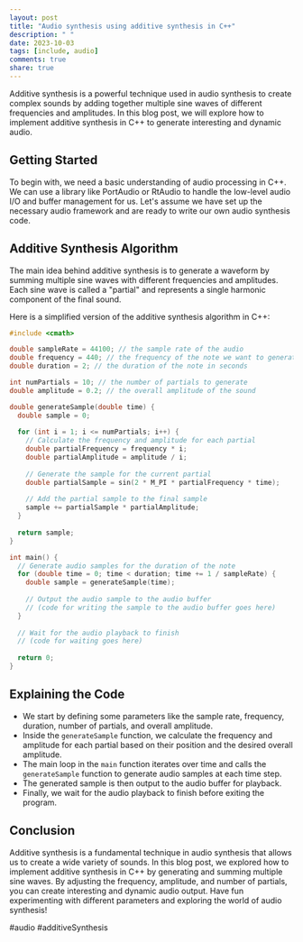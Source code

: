 ```yaml
---
layout: post
title: "Audio synthesis using additive synthesis in C++"
description: " "
date: 2023-10-03
tags: [include, audio]
comments: true
share: true
---
```


Additive synthesis is a powerful technique used in audio synthesis to create complex sounds by adding together multiple sine waves of different frequencies and amplitudes. In this blog post, we will explore how to implement additive synthesis in C++ to generate interesting and dynamic audio.

## Getting Started

To begin with, we need a basic understanding of audio processing in C++. We can use a library like PortAudio or RtAudio to handle the low-level audio I/O and buffer management for us. Let's assume we have set up the necessary audio framework and are ready to write our own audio synthesis code.

## Additive Synthesis Algorithm

The main idea behind additive synthesis is to generate a waveform by summing multiple sine waves with different frequencies and amplitudes. Each sine wave is called a "partial" and represents a single harmonic component of the final sound.

Here is a simplified version of the additive synthesis algorithm in C++:

```cpp
#include <cmath>

double sampleRate = 44100; // the sample rate of the audio
double frequency = 440; // the frequency of the note we want to generate
double duration = 2; // the duration of the note in seconds

int numPartials = 10; // the number of partials to generate
double amplitude = 0.2; // the overall amplitude of the sound

double generateSample(double time) {
  double sample = 0;
  
  for (int i = 1; i <= numPartials; i++) {
    // Calculate the frequency and amplitude for each partial
    double partialFrequency = frequency * i;
    double partialAmplitude = amplitude / i;
    
    // Generate the sample for the current partial
    double partialSample = sin(2 * M_PI * partialFrequency * time);
    
    // Add the partial sample to the final sample
    sample += partialSample * partialAmplitude;
  }
  
  return sample;
}

int main() {
  // Generate audio samples for the duration of the note
  for (double time = 0; time < duration; time += 1 / sampleRate) {
    double sample = generateSample(time);
    
    // Output the audio sample to the audio buffer
    // (code for writing the sample to the audio buffer goes here)
  }
  
  // Wait for the audio playback to finish
  // (code for waiting goes here)
  
  return 0;
}
```

## Explaining the Code

- We start by defining some parameters like the sample rate, frequency, duration, number of partials, and overall amplitude.
- Inside the `generateSample` function, we calculate the frequency and amplitude for each partial based on their position and the desired overall amplitude.
- The main loop in the `main` function iterates over time and calls the `generateSample` function to generate audio samples at each time step.
- The generated sample is then output to the audio buffer for playback.
- Finally, we wait for the audio playback to finish before exiting the program.

## Conclusion

Additive synthesis is a fundamental technique in audio synthesis that allows us to create a wide variety of sounds. In this blog post, we explored how to implement additive synthesis in C++ by generating and summing multiple sine waves. By adjusting the frequency, amplitude, and number of partials, you can create interesting and dynamic audio output. Have fun experimenting with different parameters and exploring the world of audio synthesis!

#audio #additiveSynthesis